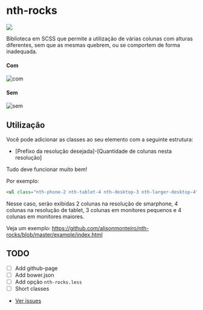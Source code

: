 # nth-rocks

![](https://img.shields.io/npm/v/nth-rocks.svg)

Biblioteca em SCSS que permite a utilização de várias colunas com alturas diferentes, sem que as mesmas quebrem, ou se comportem de forma inadequada.

#### Com
![com](https://raw.githubusercontent.com/alisonmonteiro/nth-rocks/master/example/com.png)
#### Sem
![sem](https://raw.githubusercontent.com/alisonmonteiro/nth-rocks/master/example/sem.png)

## Utilização

Você pode adicionar as classes ao seu elemento com a seguinte estrutura:
- [Prefixo da resolução desejada]-[Quantidade de colunas nesta resolução]

Tudo deve funcionar muito bem!

Por exemplo:
~~~html
<ul class="nth-phone-2 nth-tablet-4 nth-desktop-3 nth-larger-desktop-4"
~~~

Nesse caso, serão exibidas 2 colunas na resolução de smarphone, 4 colunas na resolução de tablet, 3 colunas em monitores pequenos e 4 colunas em monitores maiores.

Veja um exemplo: https://github.com/alisonmonteiro/nth-rocks/blob/master/example/index.html

## TODO
- [ ] Add github-page
- [ ] Add bower.json
- [ ] Add opção `nth-rocks.less`
- [ ] Short classes
- [Ver issues](https://github.com/alisonmonteiro/nth-rocks/issues)
